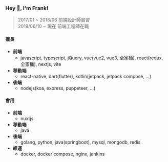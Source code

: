 ### Hey 👋, I'm Frank!

> 2017/01 ~ 2018/06 前端設計師實習  
> 2019/06/10 ~ 現在 前端工程師在職

#### 擅長

* **前端**
  * javascript, typescript, jQuery, vue(vue2, vue3, 全家桶), react(redux, 全家桶), nextjs, vite
* **移動端**
  * react-native, dart(flutter), kotlin(jetpack, jetpack compose, ...)
* **後端**
  * nodejs(koa, express, puppeteer, ...)

#### 會用

* **前端**
  * nuxtjs
* **移動端**
  * java
* **後端**
  * golang, python, java(springboot), mysql, mongodb, redis
* **維運**
  * docker, docker compose, nginx, jenkins
